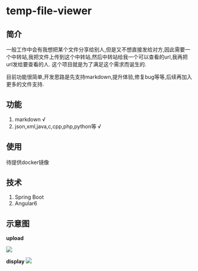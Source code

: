 # temp-file-viewer

## 简介

一般工作中会有我想把某个文件分享给别人,但是又不想直接发给对方,因此需要一个中转站,我把文件上传到这个中转站,然后中转站给我一个可以查看的url,我再把url发给要查看的人.
这个项目就是为了满足这个需求而诞生的.

目前功能很简单,开发思路是先支持markdown,提升体验,修复bug等等,后续再加入更多的文件支持.

## 功能

1. markdown √
2. json,xml,java,c,cpp,php,python等 √

## 使用

待提供docker镜像


## 技术

1. Spring Boot
2. Angular6


## 示意图

**upload**

![](http://oobu4m7ko.bkt.clouddn.com/1529721579.png?imageMogr2/thumbnail/!100p)

**display**
![](http://oobu4m7ko.bkt.clouddn.com/1529721623.png?imageMogr2/thumbnail/!100p)



